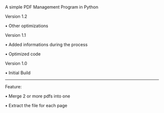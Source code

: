 A simple PDF Management Program in Python

Version 1.2

• Other optimizations



Version 1.1

•	Added informations during the process

• Optimized code




Version 1.0

•	Initial Build

--------------------------------------------------------

Feature:

•	Merge 2 or more pdfs into one

•	Extract the file for each page

